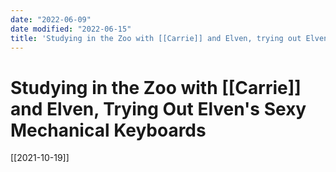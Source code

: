```yaml
---
date: "2022-06-09"
date modified: "2022-06-15"
title: 'Studying in the Zoo with [[Carrie]] and Elven, trying out Elven''s sexy Mechanical Keyboards'
---
```


# Studying in the Zoo with [[Carrie]] and Elven, Trying Out Elven's Sexy Mechanical Keyboards
[[2021-10-19]]

